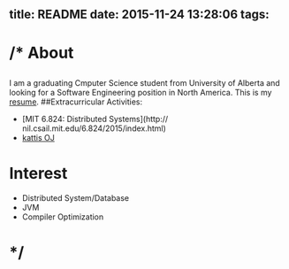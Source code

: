 title: README
date: 2015-11-24 13:28:06
tags: 
---
# /* About 
##
I am a graduating Cmputer Science student from University of Alberta and looking for a Software Engineering position in North America. This is my [resume](https://www.dropbox.com/s/38mfeb77ina5oix/Resume_20151130.pdf?dl=0).
##Extracurricular Activities:
* [MIT 6.824: Distributed Systems](http:// nil.csail.mit.edu/6.824/2015/index.html) 
* [kattis OJ](https://open.kattis.com/submit)

# Interest
* Distributed System/Database
* JVM
* Compiler Optimization

# */